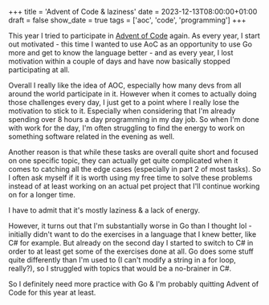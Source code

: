 +++
title = 'Advent of Code & laziness'
date = 2023-12-13T08:00:00+01:00
draft = false
show_date = true
tags = ['aoc', 'code', 'programming']
+++

This year I tried to participate in [Advent of Code](https://adventofcode.com/) again. As every year, I start out motivated - this time I wanted to use AoC as an opportunity 
to use Go more and get to know the language better - and as every year, I lost motivation within a couple of days and have now basically stopped participating at all.

Overall I really like the idea of AOC, especially how many devs from all around the world participate in it. However when it comes to actually doing those challenges every 
day, I just get to a point where I really lose the motivation to stick to it. Especially when considering that I'm already spending over 8 hours a day programming in my 
day job. So when I'm done with work for the day, I'm often struggling to find the energy to work on something software related in the evening as well.

Another reason is that while these tasks are overall quite short and focused on one specific topic, they can actually get quite complicated when it comes to catching all 
the edge cases (especially in part 2 of most tasks). So I often ask myself if it is worth using my free time to solve these problems instead of at least working on an 
actual pet project that I'll continue working on for a longer time.

I have to admit that it's mostly laziness & a lack of energy. 

However, it turns out that I'm substantially worse in Go than I thought lol - initially didn't want to do the exercises in a language that I knew better, like C# for example. But 
already on the second day I started to switch to C# in order to at least get some of the exercises done at all. Go does some stuff quite differently than I'm used to (I can't 
modify a string in a for loop, really?), so I struggled with topics that would be a no-brainer in C#.

So I definitely need more practice with Go & I'm probably quitting Advent of Code for this year at least.